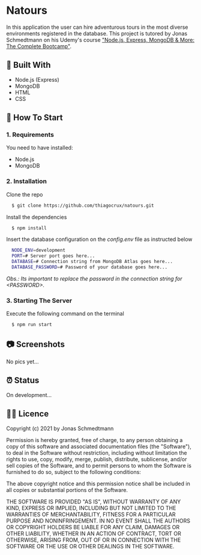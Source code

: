 # Natours

In this application the user can hire adventurous tours in the most diverse environments registered in the database. This project is tutored by Jonas Schmedtmann on his Udemy's course ["Node.js, Express, MongoDB & More: The Complete Bootcamp"](https://www.udemy.com/course/nodejs-express-mongodb-bootcamp/).

## :toolbox: Built With

- Node.js (Express)
- MongoDB
- HTML
- CSS

## :rocket: How To Start

### 1. Requirements

You need to have installed:

- Node.js
- MongoDB

### 2. Installation

Clone the repo

```sh
  $ git clone https://github.com/thiagocrux/natours.git
```

Install the dependencies

```sh
  $ npm install
```

Insert the database configuration on the _config.env_ file as instructed below

```sh
  NODE_ENV=development
  PORT=# Server port goes here...
  DATABASE=# Connection string from MongoDB Atlas goes here...
  DATABASE_PASSWORD=# Password of your database goes here...
```

_Obs.: Its important to replace the password in the connection string for \<PASSWORD>._

### 3. Starting The Server

Execute the following command on the terminal

```sh
  $ npm run start
```

## :camera: Screenshots

No pics yet...

## :alarm_clock: Status

On development...

## :pirate_flag: Licence

Copyright (c) 2021 by Jonas Schmedtmann

Permission is hereby granted, free of charge, to any person obtaining a copy of this software and associated documentation files (the "Software"), to deal in the Software without restriction, including without limitation the rights to use, copy, modify, merge, publish, distribute, sublicense, and/or sell copies of the Software, and to permit persons to whom the Software is furnished to do so, subject to the following conditions:

The above copyright notice and this permission notice shall be included in all copies or substantial portions of the Software.

THE SOFTWARE IS PROVIDED "AS IS", WITHOUT WARRANTY OF ANY KIND, EXPRESS OR IMPLIED, INCLUDING BUT NOT LIMITED TO THE WARRANTIES OF MERCHANTABILITY, FITNESS FOR A PARTICULAR PURPOSE AND NONINFRINGEMENT. IN NO EVENT SHALL THE AUTHORS OR COPYRIGHT HOLDERS BE LIABLE FOR ANY CLAIM, DAMAGES OR OTHER LIABILITY, WHETHER IN AN ACTION OF CONTRACT, TORT OR OTHERWISE, ARISING FROM, OUT OF OR IN CONNECTION WITH THE SOFTWARE OR THE USE OR OTHER DEALINGS IN THE SOFTWARE.
